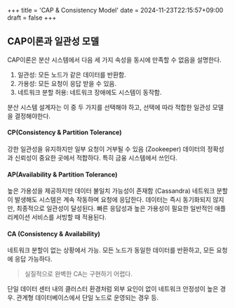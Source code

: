 +++
title = 'CAP & Consistency Model'
date = 2024-11-23T22:15:57+09:00
draft = false
+++

## CAP이론과 일관성 모델

CAP이론은 분산 시스템에서 다음 세 가지 속성을 동시에 만족할 수 없음을 설명한다.

1. 일관성: 모든 노드가 같은 데이터를 반환함.
2. 가용성: 모든 요청이 응답 받을 수 있음.
3. 네트워크 분할 허용: 네트워크 장애에도 시스템이 동작함.

분산 시스템 설계자는 이 중 두 가지를 선택해야 하고, 선택에 따라 적합한 일관성 모델을 결정해야한다.

#### CP(Consistency & Partition Tolerance)

강한 일관성을 유지하지만 일부 요청이 거부될 수 있음 (Zookeeper)
데이터의 정확성과 신뢰성이 중요한 곳에서 적합하다.
특히 금융 시스템에서 쓰인다.

#### AP(Availability & Partition Tolerance)

높은 가용성을 제공하지만 데이터 불일치 가능성이 존재함 (Cassandra)
네트워크 분할이 발생해도 시스템은 계속 작동하며 요청에 응답한다.
데이터는 즉시 동기화되지 않지만, 최종적으로 일관성이 달성된다.
빠른 응답성과 높은 가용성이 필요한 일반적인 애플리케이션 서비스를 서빙할 때 적용된다.


#### CA (Consistency & Availability)

네트워크 분할이 없는 상황에서 가능.
모든 노드가 동일한 데이터를 반환하고, 모든 요청에 응답 가능하다.

> 실질적으로 완벽한 CA는 구현하기 어렵다.

단일 데이터 센터 내의 클러스터 환경처럼 외부 요인이 없이 네트워크 안정성이 높은 경우.
관계형 데이터베이스에서 단일 노드로 운영되는 경우 등.
